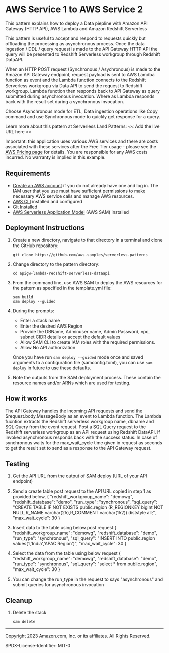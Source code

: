 # AWS Service 1 to AWS Service 2

This pattern explains how to deploy a Data piepline with Amazon API Gateway (HTTP API), AWS Lambda and Amazon Redshift Serverless

This pattern is useful to accept and respond to requests quickly but offloading the processing as asynchronous process. Once the data ingestion / DDL / query request is made to the API Gateway HTTP API the query will be presented to Redshift Serverless workgroup through Redshift DataAPI. 

When an HTTP POST request (Synchronous / Asychronous) is made to the Amazon API Gateway endpoint, request payload is sent to AWS Lamdba function as event and the Lambda function connects to the Redshift Serverless workgropu via Data API to send the request to Redshift workgroup. Lambda function then responds back to API Gateway as query submitted during asynchronous invocation. Where as Lambda responds back with the result set during a synchronous invocation. 

Choose Asynchronous mode for ETL, Data ingestion operations like Copy command and use Synchronous mode to quickly get response for a query.

Learn more about this pattern at Serverless Land Patterns: << Add the live URL here >>

Important: this application uses various AWS services and there are costs associated with these services after the Free Tier usage - please see the [AWS Pricing page](https://aws.amazon.com/pricing/) for details. You are responsible for any AWS costs incurred. No warranty is implied in this example.

## Requirements

* [Create an AWS account](https://portal.aws.amazon.com/gp/aws/developer/registration/index.html) if you do not already have one and log in. The IAM user that you use must have sufficient permissions to make necessary AWS service calls and manage AWS resources.
* [AWS CLI](https://docs.aws.amazon.com/cli/latest/userguide/install-cliv2.html) installed and configured
* [Git Installed](https://git-scm.com/book/en/v2/Getting-Started-Installing-Git)
* [AWS Serverless Application Model](https://docs.aws.amazon.com/serverless-application-model/latest/developerguide/serverless-sam-cli-install.html) (AWS SAM) installed

## Deployment Instructions

1. Create a new directory, navigate to that directory in a terminal and clone the GitHub repository:
    ``` 
    git clone https://github.com/aws-samples/serverless-patterns
    ```
1. Change directory to the pattern directory:
    ```
    cd apigw-lambda-redshift-serverless-dataapi
    ```
1. From the command line, use AWS SAM to deploy the AWS resources for the pattern as specified in the template.yml file:
    ```
    sam build
    sam deploy --guided
    ```
1. During the prompts:
    * Enter a stack name
    * Enter the desired AWS Region
    * Provide the DBName, Adminuser name, Admin Password, vpc, subnet CIDR details or accept the default values
    * Allow SAM CLI to create IAM roles with the required permissions.
    * Allow No API authorization

    Once you have run `sam deploy --guided` mode once and saved arguments to a configuration file (samconfig.toml), you can use `sam deploy` in future to use these defaults.

1. Note the outputs from the SAM deployment process. These contain the resource names and/or ARNs which are used for testing.

## How it works

The API Gateway handles the incoming API requests and send the $request.body.MessageBody as an event to Lambda function. The Lambda fucntion extracts the Redshift serverless workgroup name, dbname and SQL Query  from the event request. Post a SQL Query request to the Redshift serverless workgroup as an API request using Redshift DataAPI. If invoked asynchronous responds back with the success status. In case of synchronous waits for the max_wait_cycle time given in request as seconds to get the result set to send as a response to the API Gateway request.

## Testing

1. Get the API URL from the output of SAM deploy (URL of your API endpoint)

2. Send a create table post request to the API URL copied in step 1 as provided below,
{
  "redshift_workgroup_name": "demowg",
  "redshift_database": "demo",
  "run_type": "synchronous",
  "sql_query": "CREATE TABLE IF NOT EXISTS public.region (R_REGIONKEY bigint NOT NULL,R_NAME varchar(25),R_COMMENT varchar(152)) diststyle all;",
  "max_wait_cycle": 30
}

3. Insert data to the table using below post request
{
  "redshift_workgroup_name": "demowg",
  "redshift_database": "demo",
  "run_type": "synchronous",
  "sql_query": "INSERT INTO public.region values(1,'India','APAC Region')",
  "max_wait_cycle": 30
}

4. Select the data from the table using below request
{
  "redshift_workgroup_name": "demowg",
  "redshift_database": "demo",
  "run_type": "synchronous",
  "sql_query": "select * from public.region",
  "max_wait_cycle": 30
}

5. You can change the run_type in the request to says "asynchronous" and submit queries for asynchronous invocation

## Cleanup
 
1. Delete the stack
    ```bash
    sam delete
    ```

----
Copyright 2023 Amazon.com, Inc. or its affiliates. All Rights Reserved.

SPDX-License-Identifier: MIT-0